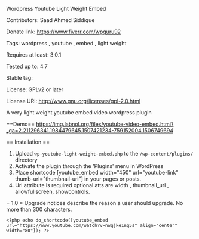 Wordpress Youtube Light Weight Embed

Contributors: Saad Ahmed Siddique

Donate link: https://www.fiverr.com/wpguru92

Tags: wordpress , youtube , embed , light weight

Requires at least: 3.0.1

Tested up to: 4.7

Stable tag: 

License: GPLv2 or later

License URI: http://www.gnu.org/licenses/gpl-2.0.html

A very light weight youtube embed video wordpress plugin

==Demo==
https://img.labnol.org/files/youtube-video-embed.html?_ga=2.211296341.1984479645.1507421234-759152004.1506749694

== Installation ==

1. Upload `wp-youtube-light-weight-embed.php` to the `/wp-content/plugins/` directory
1. Activate the plugin through the 'Plugins' menu in WordPress
1. Place shortcode [youtube_embed width="450" url="youtube-link" thumb-url="thumbnail-url"]  in your pages or posts.
1. Url attribute is required optional atts are width , thumbnail_url , allowfullscreen, showcontrols.

= 1.0 =
Upgrade notices describe the reason a user should upgrade.  No more than 300 characters.



`<?php echo do_shortcode([youtube_embed url="https://www.youtube.com/watch?v=nwgjke1ng5s" align="center" width="80"]); ?>`
